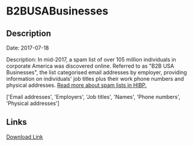 # B2BUSABusinesses

## Description

Date: 2017-07-18

Description:
In mid-2017, a spam list of over 105 million individuals in corporate America was discovered online. Referred to as &quot;B2B USA Businesses&quot;, the list categorised email addresses by employer, providing information on individuals' job titles plus their work phone numbers and physical addresses. <a href="https://www.troyhunt.com/have-i-been-pwned-and-spam-lists-of-personal-information" target="_blank" rel="noopener">Read more about spam lists in HIBP.</a>


['Email addresses', 'Employers', 'Job titles', 'Names', 'Phone numbers', 'Physical addresses']

## Links

[Download Link](https://link-to.net/1229997/129.7592237030263/dynamic/?r=)